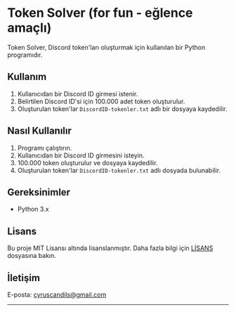 # Token Solver (for fun - eğlence amaçlı)

Token Solver, Discord token'ları oluşturmak için kullanılan bir Python programıdır.

## Kullanım

1. Kullanıcıdan bir Discord ID girmesi istenir.
2. Belirtilen Discord ID'si için 100.000 adet token oluşturulur.
3. Oluşturulan token'lar `DiscordID-tokenler.txt` adlı bir dosyaya kaydedilir.

## Nasıl Kullanılır

1. Programı çalıştırın.
2. Kullanıcıdan bir Discord ID girmesini isteyin.
3. 100.000 token oluşturulur ve dosyaya kaydedilir.
4. Oluşturulan token'lar `DiscordID-tokenler.txt` adlı dosyada bulunabilir.

## Gereksinimler

- Python 3.x

## Lisans

Bu proje MIT Lisansı altında lisanslanmıştır. Daha fazla bilgi için [LİSANS](LICENSE) dosyasına bakın.

## İletişim

E-posta: cyruscandils@gmail.com

---
